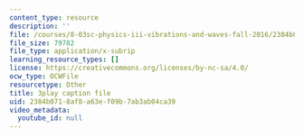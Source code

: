 ```yaml
---
content_type: resource
description: ''
file: /courses/8-03sc-physics-iii-vibrations-and-waves-fall-2016/2384b0718af8a63ef09b7ab3ab04ca39_FY6iXM9X5Fo.srt
file_size: 79782
file_type: application/x-subrip
learning_resource_types: []
license: https://creativecommons.org/licenses/by-nc-sa/4.0/
ocw_type: OCWFile
resourcetype: Other
title: 3play caption file
uid: 2384b071-8af8-a63e-f09b-7ab3ab04ca39
video_metadata:
  youtube_id: null
---
```

